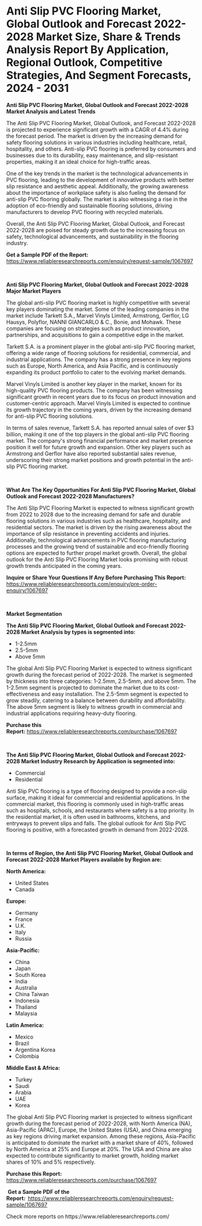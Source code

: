 <p><h1>Anti Slip PVC Flooring Market, Global Outlook and Forecast 2022-2028 Market Size, Share & Trends Analysis Report By Application, Regional Outlook, Competitive Strategies, And Segment Forecasts, 2024 - 2031</h1></p><p><strong>Anti Slip PVC Flooring Market, Global Outlook and Forecast 2022-2028 Market Analysis and Latest Trends</strong></p>
<p><p>The Anti Slip PVC Flooring Market, Global Outlook, and Forecast 2022-2028 is projected to experience significant growth with a CAGR of 4.4% during the forecast period. The market is driven by the increasing demand for safety flooring solutions in various industries including healthcare, retail, hospitality, and others. Anti-slip PVC flooring is preferred by consumers and businesses due to its durability, easy maintenance, and slip-resistant properties, making it an ideal choice for high-traffic areas.</p><p>One of the key trends in the market is the technological advancements in PVC flooring, leading to the development of innovative products with better slip resistance and aesthetic appeal. Additionally, the growing awareness about the importance of workplace safety is also fueling the demand for anti-slip PVC flooring globally. The market is also witnessing a rise in the adoption of eco-friendly and sustainable flooring solutions, driving manufacturers to develop PVC flooring with recycled materials.</p><p>Overall, the Anti Slip PVC Flooring Market, Global Outlook, and Forecast 2022-2028 are poised for steady growth due to the increasing focus on safety, technological advancements, and sustainability in the flooring industry.</p></p>
<p><strong>Get a Sample PDF of the Report:&nbsp;</strong> <a href="https://www.reliableresearchreports.com/enquiry/request-sample/1067697">https://www.reliableresearchreports.com/enquiry/request-sample/1067697</a></p>
<p>&nbsp;</p>
<p><strong>Anti Slip PVC Flooring Market, Global Outlook and Forecast 2022-2028 Major Market Players</strong></p>
<p><p>The global anti-slip PVC flooring market is highly competitive with several key players dominating the market. Some of the leading companies in the market include Tarkett S.A., Marvel Vinyls Limited, Armstrong, Gerflor, LG Hausys, Polyflor, NANNI GIANCARLO & C., Bonie, and Mohawk. These companies are focusing on strategies such as product innovation, partnerships, and acquisitions to gain a competitive edge in the market.</p><p>Tarkett S.A. is a prominent player in the global anti-slip PVC flooring market, offering a wide range of flooring solutions for residential, commercial, and industrial applications. The company has a strong presence in key regions such as Europe, North America, and Asia Pacific, and is continuously expanding its product portfolio to cater to the evolving market demands.</p><p>Marvel Vinyls Limited is another key player in the market, known for its high-quality PVC flooring products. The company has been witnessing significant growth in recent years due to its focus on product innovation and customer-centric approach. Marvel Vinyls Limited is expected to continue its growth trajectory in the coming years, driven by the increasing demand for anti-slip PVC flooring solutions.</p><p>In terms of sales revenue, Tarkett S.A. has reported annual sales of over $3 billion, making it one of the top players in the global anti-slip PVC flooring market. The company's strong financial performance and market presence position it well for future growth and expansion. Other key players such as Armstrong and Gerflor have also reported substantial sales revenue, underscoring their strong market positions and growth potential in the anti-slip PVC flooring market.</p></p>
<p>&nbsp;</p>
<p><strong>What Are The Key Opportunities For Anti Slip PVC Flooring Market, Global Outlook and Forecast 2022-2028 Manufacturers?</strong></p>
<p><p>The Anti Slip PVC Flooring Market is expected to witness significant growth from 2022 to 2028 due to the increasing demand for safe and durable flooring solutions in various industries such as healthcare, hospitality, and residential sectors. The market is driven by the rising awareness about the importance of slip resistance in preventing accidents and injuries. Additionally, technological advancements in PVC flooring manufacturing processes and the growing trend of sustainable and eco-friendly flooring options are expected to further propel market growth. Overall, the global outlook for the Anti Slip PVC Flooring Market looks promising with robust growth trends anticipated in the coming years.</p></p>
<p><strong>Inquire or Share Your Questions If Any Before Purchasing This Report:</strong> <a href="https://www.reliableresearchreports.com/enquiry/pre-order-enquiry/1067697">https://www.reliableresearchreports.com/enquiry/pre-order-enquiry/1067697</a></p>
<p>&nbsp;</p>
<p><strong>Market Segmentation</strong></p>
<p><strong>The Anti Slip PVC Flooring Market, Global Outlook and Forecast 2022-2028 Market Analysis by types is segmented into:</strong></p>
<p><ul><li>1-2.5mm</li><li>2.5-5mm</li><li>Above 5mm</li></ul></p>
<p><p>The global Anti Slip PVC Flooring Market is expected to witness significant growth during the forecast period of 2022-2028. The market is segmented by thickness into three categories: 1-2.5mm, 2.5-5mm, and above 5mm. The 1-2.5mm segment is projected to dominate the market due to its cost-effectiveness and easy installation. The 2.5-5mm segment is expected to grow steadily, catering to a balance between durability and affordability. The above 5mm segment is likely to witness growth in commercial and industrial applications requiring heavy-duty flooring.</p></p>
<p><strong>Purchase this Report:&nbsp;</strong><a href="https://www.reliableresearchreports.com/purchase/1067697">https://www.reliableresearchreports.com/purchase/1067697</a></p>
<p>&nbsp;</p>
<p><strong>The Anti Slip PVC Flooring Market, Global Outlook and Forecast 2022-2028 Market Industry Research by Application is segmented into:</strong></p>
<p><ul><li>Commercial</li><li>Residential</li></ul></p>
<p><p>Anti Slip PVC flooring is a type of flooring designed to provide a non-slip surface, making it ideal for commercial and residential applications. In the commercial market, this flooring is commonly used in high-traffic areas such as hospitals, schools, and restaurants where safety is a top priority. In the residential market, it is often used in bathrooms, kitchens, and entryways to prevent slips and falls. The global outlook for Anti Slip PVC flooring is positive, with a forecasted growth in demand from 2022-2028.</p></p>
<p>&nbsp;</p>
<p><strong>In terms of Region, the Anti Slip PVC Flooring Market, Global Outlook and Forecast 2022-2028 Market Players available by Region are:</strong></p>
<p>
    <p> <strong> North America: </strong>
        <ul>
            <li>United States</li>
            <li>Canada</li>
        </ul>
        </p> 
    <p> <strong> Europe: </strong>
        <ul>
            <li>Germany</li>
            <li>France</li>
            <li>U.K.</li>
            <li>Italy</li>
            <li>Russia</li>
        </ul>
        </p> 
    <p> <strong> Asia-Pacific: </strong>
        <ul>
            <li>China</li>
            <li>Japan</li>
            <li>South Korea</li>
            <li>India</li>
            <li>Australia</li>
            <li>China Taiwan</li>
            <li>Indonesia</li>
            <li>Thailand</li>
            <li>Malaysia</li>
        </ul>
        </p> 
    <p> <strong> Latin America: </strong>
        <ul>
            <li>Mexico</li>
            <li>Brazil</li>
            <li>Argentina Korea</li>
            <li>Colombia</li>
        </ul>
        </p> 
    <p> <strong> Middle East & Africa: </strong>
        <ul>
            <li>Turkey</li>
            <li>Saudi</li>
            <li>Arabia</li>
            <li>UAE</li>
            <li>Korea</li>
        </ul>
    </p>
    </p>
<p><p>The global Anti Slip PVC Flooring market is projected to witness significant growth during the forecast period of 2022-2028, with North America (NA), Asia-Pacific (APAC), Europe, the United States (USA), and China emerging as key regions driving market expansion. Among these regions, Asia-Pacific is anticipated to dominate the market with a market share of 40%, followed by North America at 25% and Europe at 20%. The USA and China are also expected to contribute significantly to market growth, holding market shares of 10% and 5% respectively.</p></p>
<p><strong>Purchase this Report: </strong><a href="https://www.reliableresearchreports.com/purchase/1067697">https://www.reliableresearchreports.com/purchase/1067697</a></p>
<p>&nbsp;<strong>Get a Sample PDF of the Report:&nbsp;&nbsp;</strong><a href="https://www.reliableresearchreports.com/enquiry/request-sample/1067697">https://www.reliableresearchreports.com/enquiry/request-sample/1067697</a></p>
<p><strong></strong></p>
<p>Check more reports on https://www.reliableresearchreports.com/</p>